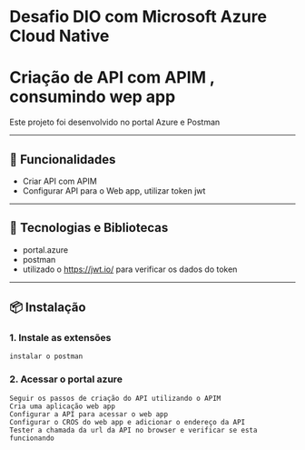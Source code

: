 # Desafio DIO com Microsoft Azure Cloud Native
# Criação de API com APIM , consumindo wep app

Este projeto foi desenvolvido no portal Azure e Postman

---

## 🚀 Funcionalidades

-  Criar API com APIM
-  Configurar API para o Web app, utilizar token jwt
 
---

## 🧰 Tecnologias e Bibliotecas

- portal.azure
- postman
- utilizado o https://jwt.io/ para verificar os dados do token


---

## 📦 Instalação

   
### 1. Instale as extensões
    instalar o postman

### 2. Acessar o portal azure
    Seguir os passos de criação do API utilizando o APIM
    Cria uma aplicação web app
    Configurar a API para acessar o web app
    Configurar o CROS do web app e adicionar o endereço da API
    Tester a chamada da url da API no browser e verificar se esta funcionando
    
    
  

     
      

